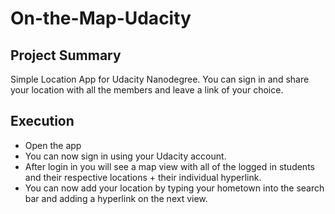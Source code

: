 # On-the-Map-Udacity

## Project Summary
Simple Location App for Udacity Nanodegree. You can sign in and share your location with all the members and leave a link of your choice.

## Execution
* Open the app
* You can now sign in using your Udacity account.
* After login in you will see a map view with all of the logged in students and their respective locations + their individual hyperlink.
* You can now add your location by typing your hometown into the search bar and adding a hyperlink on the next view.
